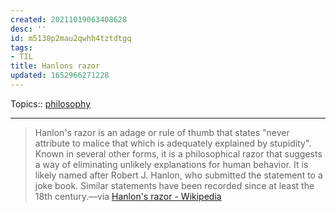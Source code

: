 ```yaml
---
created: 20211019063408628
desc: ''
id: m5130p2mau2qwhh4tztdtgq
tags:
- TIL
title: Hanlons razor
updated: 1652966271228
---
```

   
Topics::  [philosophy](../topics/philosophy.md)   
   
   
---   
   
> Hanlon's razor is an adage or rule of thumb that states "never attribute to malice that which is adequately explained by stupidity". Known in several other forms, it is a philosophical razor that suggests a way of eliminating unlikely explanations for human behavior. It is likely named after Robert J. Hanlon, who submitted the statement to a joke book. Similar statements have been recorded since at least the 18th century.—via [Hanlon's razor - Wikipedia](https://en.wikipedia.org/wiki/Hanlon's_razor)